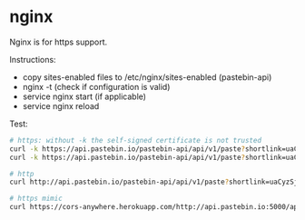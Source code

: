 # nginx

Nginx is for https support.

Instructions:

* copy sites-enabled files to /etc/nginx/sites-enabled (pastebin-api)
* nginx -t (check if configuration is valid)
* service nginx start (if applicable) 
* service nginx reload

Test:

```bash
# https: without -k the self-signed certificate is not trusted
curl -k https://api.pastebin.io/pastebin-api/api/v1/paste?shortlink=uaCyzSj
curl -k https://api.pastebin.io/pastebin-api/api/v1/paste?shortlink=uaCyzSj

# http
curl http://api.pastebin.io/pastebin-api/api/v1/paste?shortlink=uaCyzSj

# https mimic
curl https://cors-anywhere.herokuapp.com/http://api.pastebin.io:5000/api/v1/paste?shortlink=uaCyzSj
```